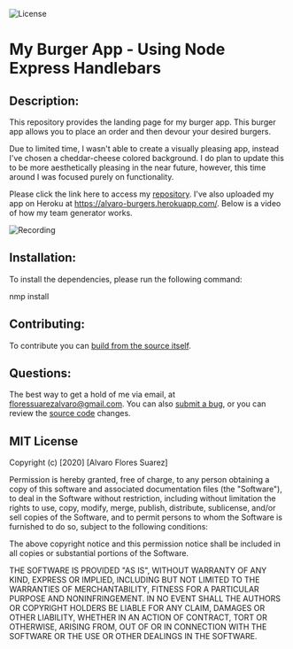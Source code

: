 ![License](https://img.shields.io/badge/License-MIT-green.svg)

# My Burger App - Using Node Express Handlebars

## Description:
This repository provides the landing page for my burger app. This burger app allows you to place an order and then devour your desired burgers. 

Due to limited time, I wasn't able to create a visually pleasing app, instead I've chosen a cheddar-cheese colored background. I do plan to update this to be more aesthetically pleasing in the near future, however, this time around I was focused purely on functionality. 

Please click the link here to access my [repository](https://github.com/floressuarezalvaro/burger). I've also uploaded my app on Heroku at https://alvaro-burgers.herokuapp.com/.  Below is a video of how my team generator works. 

![Recording](./public/assets/gif/burgers.gif)

## Installation:
To install the dependencies, please run the following command:

nmp install

## Contributing:
To contribute you can [build from the source itself](https://github.com/floressuarezalvaro/burger/wiki).

## Questions:
The best way to get a hold of me via email, at floressuarezalvaro@gmail.com. You can also [submit a bug](https://github.com/floressuarezalvaro/burger/issues), or you can review the [source code](https://github.com/floressuarezalvaro/burger/pulls) changes. 

## MIT License

Copyright (c) [2020] [Alvaro Flores Suarez]

Permission is hereby granted, free of charge, to any person obtaining a copy
of this software and associated documentation files (the "Software"), to deal
in the Software without restriction, including without limitation the rights
to use, copy, modify, merge, publish, distribute, sublicense, and/or sell
copies of the Software, and to permit persons to whom the Software is
furnished to do so, subject to the following conditions:

The above copyright notice and this permission notice shall be included in all
copies or substantial portions of the Software.

THE SOFTWARE IS PROVIDED "AS IS", WITHOUT WARRANTY OF ANY KIND, EXPRESS OR
IMPLIED, INCLUDING BUT NOT LIMITED TO THE WARRANTIES OF MERCHANTABILITY,
FITNESS FOR A PARTICULAR PURPOSE AND NONINFRINGEMENT. IN NO EVENT SHALL THE
AUTHORS OR COPYRIGHT HOLDERS BE LIABLE FOR ANY CLAIM, DAMAGES OR OTHER
LIABILITY, WHETHER IN AN ACTION OF CONTRACT, TORT OR OTHERWISE, ARISING FROM,
OUT OF OR IN CONNECTION WITH THE SOFTWARE OR THE USE OR OTHER DEALINGS IN THE
SOFTWARE.
